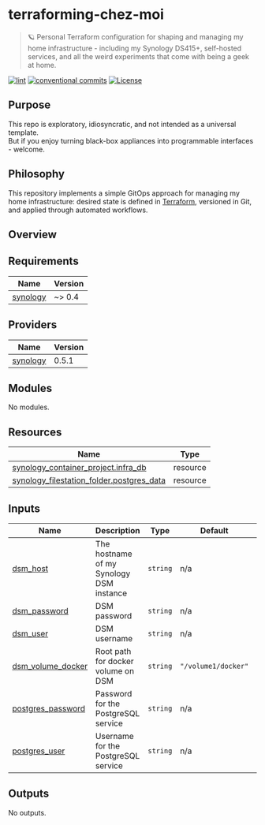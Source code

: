 # terraforming-chez-moi

> 🪐 Personal Terraform configuration for shaping and managing my home infrastructure - including my Synology DS415+, self-hosted services, and all the weird experiments that come with being a geek at home.

[![lint](https://img.shields.io/github/actions/workflow/status/ccamel/terraforming-chez-moi/lint.yml?branch=main&label=lint&style=for-the-badge&logo=github)](https://github.com/ccamel/terraforming-chez-moi/actions/workflows/lint.yml)
[![conventional commits](https://img.shields.io/badge/Conventional%20Commits-1.0.0-yellow.svg?style=for-the-badge&logo=conventionalcommits)](https://conventionalcommits.org)
[![License](https://img.shields.io/badge/License-BSD_3--Clause-blue.svg?style=for-the-badge)](https://opensource.org/licenses/BSD-3-Clause)

## Purpose

This repo is exploratory, idiosyncratic, and not intended as a universal template.  
But if you enjoy turning black-box appliances into programmable interfaces - welcome.

## Philosophy

This repository implements a simple GitOps approach for managing my home infrastructure: desired state is defined in [Terraform](https://developer.hashicorp.com/terraform), versioned in Git, and applied through automated workflows.

## Overview

<!-- BEGIN_TF_DOCS -->

## Requirements

| Name                                                                  | Version |
| --------------------------------------------------------------------- | ------- |
| <a name="requirement_synology"></a> [synology](#requirement_synology) | ~> 0.4  |

## Providers

| Name                                                            | Version |
| --------------------------------------------------------------- | ------- |
| <a name="provider_synology"></a> [synology](#provider_synology) | 0.5.1   |

## Modules

No modules.

## Resources

| Name                                                                                                                                                      | Type     |
| --------------------------------------------------------------------------------------------------------------------------------------------------------- | -------- |
| [synology_container_project.infra_db](https://registry.terraform.io/providers/synology-community/synology/latest/docs/resources/container_project)        | resource |
| [synology_filestation_folder.postgres_data](https://registry.terraform.io/providers/synology-community/synology/latest/docs/resources/filestation_folder) | resource |

## Inputs

| Name                                                                                 | Description                              | Type     | Default             | Required |
| ------------------------------------------------------------------------------------ | ---------------------------------------- | -------- | ------------------- | :------: |
| <a name="input_dsm_host"></a> [dsm_host](#input_dsm_host)                            | The hostname of my Synology DSM instance | `string` | n/a                 |   yes    |
| <a name="input_dsm_password"></a> [dsm_password](#input_dsm_password)                | DSM password                             | `string` | n/a                 |   yes    |
| <a name="input_dsm_user"></a> [dsm_user](#input_dsm_user)                            | DSM username                             | `string` | n/a                 |   yes    |
| <a name="input_dsm_volume_docker"></a> [dsm_volume_docker](#input_dsm_volume_docker) | Root path for docker volume on DSM       | `string` | `"/volume1/docker"` |    no    |
| <a name="input_postgres_password"></a> [postgres_password](#input_postgres_password) | Password for the PostgreSQL service      | `string` | n/a                 |   yes    |
| <a name="input_postgres_user"></a> [postgres_user](#input_postgres_user)             | Username for the PostgreSQL service      | `string` | n/a                 |   yes    |

## Outputs

No outputs.

<!-- END_TF_DOCS -->
